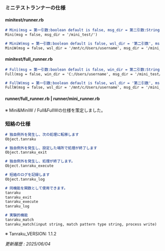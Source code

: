 ### ミニテストランナーの仕様

#### minitest/runner.rb

```markdown
# Mini(msg = 第一引数:boolean default is false, msg_dir = 第二引数:String)
Mini(msg = false, msg_dir = '/mini_test/')

# MiniW(msg = 第一引数:boolean default is false, wsl_dir = '第二引数', msg_dir = '第三引数')
MiniW(msg = false, wsl_dir = '/mnt/c/Users/username', msg_dir = '/mini_test/')
```

#### minitest/full_runner.rb

```markdown
# Full(msg = 第一引数:boolean default is false, win_dir = 第二引数:String, msg_dir = 第三引数:String)
Full(msg = false, win_dir = 'C:/Users/username', msg_dir = '/mini_test/')

# FullW(msg = 第一引数:boolean default is false, wsl_dir = '第二引数', msg_dir = '第三引数')
FullW(msg = false, wsl_dir = '/mnt/c/Users/username', msg_dir = '/mini_test/')
```

#### runner/full_runner.rb | runner/mini_runner.rb

※ Mini&MiniW / Full&FullWの仕様を策定しました。

### 短絡の仕様

```markdown
# 独自例外を発生し、次の処理に転移します
Object.tanraku

# 独自例外を発生し、設定した場所で処理が終了します
Object.tanraku_exit

# 独自例外を発生し、処理が終了します。
Object.tanraku_execute

# 短絡のログを記録します
Object.tanraku_log

# 同機能を関数として使用できます。
tanraku
tanraku_exit
tanraku_execute
tanraku_log

# 実験的機能
tanraku_match
tanraku_match(input string, match pattern type string, process write)
```

※ Tanraku_VERSION: 1.1.2

_更新履歴 : 2025/06/04_